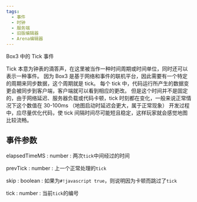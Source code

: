 ```yaml
---
tags:
  - 事件
  - 时钟
  - 服务端
  - 旧版编辑器
  - Arena编辑器
---
```



Box3 中的 Tick 事件

Tick 本意为钟表的滴答声，在这里被当作一种时间周期或时间单位，同时还可以表示一种事件。
因为 Box3 是基于网络和事件的联机平台，因此需要有一个特定的周期来同步数据，这个周期就是 tick。
每个 tick 中，代码运行所产生的数据变更会被同步到客户端，客户端就可以看到相应的更改。
但是这个时间并不是固定的，由于网络延迟、服务器负载或代码卡顿，tick 时刻都在变化，一般来说正常情况下这个数值在 30-100ms
（地图启动时延迟会更大，属于正常现象）
开发过程中，应尽量优化代码，使 tick 间隔时间尽可能短且稳定，这样玩家就会感觉地图比较流畅。

## 事件参数

<property>elapsedTimeMS</property> : <def>number</def>
: 两次`tick`中间经过的时间

<property>prevTick</property> : <def>number</def>
: 上一个正常处理的`tick`

<property>skip</property> : <def>boolean</def>
: 如果为`#!javascript true`，则说明因为卡顿而跳过了`tick`

<property>tick</property> : <def>number</def>
: 当前`tick`的编号
